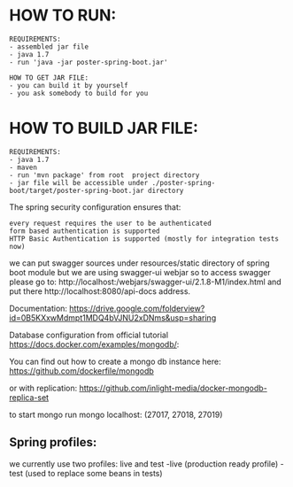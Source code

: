 # HOW TO RUN:

    REQUIREMENTS:
    - assembled jar file
    - java 1.7
    - run 'java -jar poster-spring-boot.jar'
    
    HOW TO GET JAR FILE:
    - you can build it by yourself
    - you ask somebody to build for you

# HOW TO BUILD JAR FILE:

    REQUIREMENTS:
    - java 1.7
    - maven
    - run 'mvn package' from root  project directory
    - jar file will be accessible under ./poster-spring-boot/target/poster-spring-boot.jar directory

The spring security configuration ensures that:

    every request requires the user to be authenticated
    form based authentication is supported
    HTTP Basic Authentication is supported (mostly for integration tests now)


we can put swagger sources under resources/static directory of spring boot module
but we are using swagger-ui webjar 
so to access swagger please go to: http://localhost:<port>/webjars/swagger-ui/2.1.8-M1/index.html
and put there http://localhost:8080/api-docs address.

Documentation: https://drive.google.com/folderview?id=0B5KXxwMdmpt1MDQ4bVJNU2xDNms&usp=sharing


Database configuration from official tutorial  https://docs.docker.com/examples/mongodb/:


You can find out how to create a mongo db instance here: https://github.com/dockerfile/mongodb

or with replication: https://github.com/inlight-media/docker-mongodb-replica-set

to start mongo run mongo localhost:<port>  (27017, 27018, 27019)


## Spring profiles:
we currently use two profiles: live and test
    -live (production ready profile)
    -test (used to replace some beans in tests)